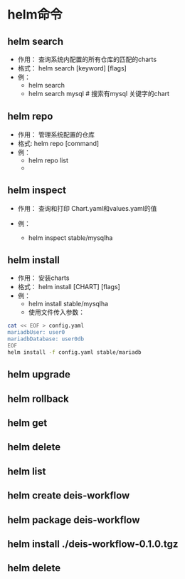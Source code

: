 # helm命令

## helm search 

* 作用： 查询系统内配置的所有仓库的匹配的charts
* 格式： helm search [keyword] [flags]
* 例： 
  * helm search 
  * helm search mysql     # 搜索有mysql 关键字的chart

## helm repo 
* 作用： 管理系统配置的仓库
* 格式: helm repo [command]
* 例： 
  * helm repo list
  * 
  
## helm inspect 
* 作用： 查询和打印 Chart.yaml和values.yaml的值

* 例： 
  * helm inspect stable/mysqlha

## helm install
* 作用： 安装charts
* 格式： helm install [CHART] [flags]
* 例：
  * helm install stable/mysqlha
  * 使用文件传入参数：

```BASH
cat << EOF > config.yaml
mariadbUser: user0
mariadbDatabase: user0db
EOF
helm install -f config.yaml stable/mariadb
```

## helm upgrade

## helm rollback

## helm get   

## helm delete

## helm list

## helm create deis-workflow

## helm package deis-workflow

##  helm install ./deis-workflow-0.1.0.tgz

## helm delete
